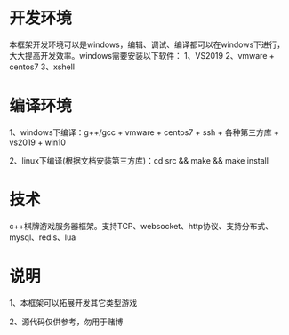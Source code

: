 # 开发环境
本框架开发环境可以是windows，编辑、调试、编译都可以在windows下进行，大大提高开发效率。windows需要安装以下软件：
1、VS2019
2、vmware + centos7
3、xshell

# 编译环境
1、windows下编译：g++/gcc + vmware + centos7 + ssh + 各种第三方库 + vs2019 + win10

2、linux下编译(根据文档安装第三方库)：cd src && make && make install


# 技术
c++棋牌游戏服务器框架。支持TCP、websocket、http协议、支持分布式、mysql、redis、lua


# 说明
1、本框架可以拓展开发其它类型游戏

2、源代码仅供参考，勿用于赌博
